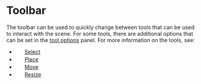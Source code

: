 # Toolbar

The toolbar can be used to quickly change between tools that can be used to interact with the scene. For some tools, there are additional options that can be set in the [tool options](tool_options.md) panel. For more information on the tools, see:

- <img style="vertical-align:middle" src="../tools/images/select.png" alt="Select Tool Icon" height="20em"/> [Select](../tools/select.md) 
- <img style="vertical-align:middle" src="../tools/images/place.png" alt="Place Tool Icon" height="20em"/> [Place](../tools/place.md) 
- <img style="vertical-align:middle" src="../tools/images/move.png" alt="Move Tool Icon" height="20em"/> [Move](../tools/move.md) 
- <img style="vertical-align:middle" src="../tools/images/resize_wall.png" alt="Resize Tool Icon" height="20em"/> [Resize](../tools/resize.md) 
